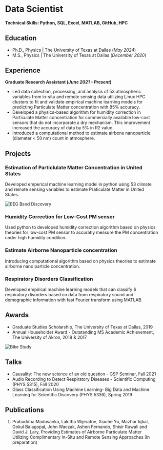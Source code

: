 # Data Scientist

#### Technical Skills: Python, SQL, Excel, MATLAB, GitHub, HPC

## Education
- Ph.D., Physics | The University of Texas at Dallas (_May 2024_)								       		
- M.S., Physics	| The University of Texas at Dallas (_December 2020_)	 			        		

## Experience
**Graduate Research Assistant (_June 2021 - Present_)**
- Led data collection, processing, and analysis of 53 atmospheric variables from in-situ and remote sensing data utilizing Linux HPC clusters to fit and validate empirical machine learning models for predicting Particulate Matter concentration with 85% accuracy.
- Developed a physics-based algorithm for humidity correction in Particulate Matter concentration for commercially available low-cost sensors that do not incorporate a dry mechanism. This improvement increased the accuracy of data by 5% in R2 value.
- Introduced a computational method to estimate airbone nanoparticle (diameter < 50 nm) count in atmosphere. 

## Projects
### Estimation of Particlulate Matter Concentration in United States
<!--[Publication](https://www.mdpi.com/1424-8220/22/8/3048) -->

Developed emperical machine learning model in python using 53 climate and remote sensing variables to estimate Praticulate Matter in United States.

![EEG Band Discovery](/assets/img/eeg_band_discovery.jpeg)

### Humidity Correction for Low-Cost PM sensor

Used python to developed humidity correction algorithm based on physics theories for low-cost PM sensor to accuratly measure the PM concentration under high humidity condition.

### Estimate Airborne Nanoparticle concentration

Introducing computational algorithm based on physics theories to estimate airborne nano particle concentration.

### Respiratory Disorders Classification

Developed empirical machine learning models that can classify 6 respiratory disorders based on data from respiratory sound and demographic information with fast Fourier transform using MATLAB. 

## Awards

- Graduate Studies Scholarship, The University of Texas at Dallas, 2019
- Annual Householder Award - Outstanding MS Academic Achievement, The University of Akron, 2018 & 2017


![Bike Study](/assets/img/bike_study.jpeg)

## Talks
- Causality: The new science of an old question - GSP Seminar, Fall 2021
- Audio Recording to Detect Respiratory Diseases - Scientific Computing (PHYS 5315), Fall 2020
- Glass Classification Using Machine Learning- Big Data and Machine Learning for Scientific Discovery (PHYS 5336), Spring 2019

<!--- [Data Science YouTube](https://www.youtube.com/channel/UCa9gErQ9AE5jT2DZLjXBIdA) -->

## Publications
1. Prabuddha Madusanka, Lakitha Wijeratne, Xiaohe Yu, Mazhar Iqbal, Gokul Balagopal, John Waczak, Ashen Fernando, Shisir Ruwali and David J. Lary, Providing Estimates of Airborne Particulate Matter Utilizing Complimentary In-Situ and Remote Sensing Approaches (In preparation)

<!-- - [Data Science Blog](https://medium.com/@shawhin)-->
